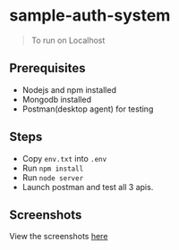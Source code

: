 # sample-auth-system

> To run on Localhost

## Prerequisites

 * Nodejs and npm installed
 * Mongodb installed
 * Postman(desktop agent) for testing
 
## Steps

 * Copy `env.txt` into `.env`
 * Run `npm install`
 * Run `node server`
 * Launch postman and test all 3 apis.
 
## Screenshots

View the screenshots <a href="/screenshots">here</a>

 

